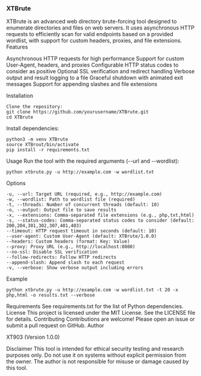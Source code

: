 ### XTBrute
XTBrute is an advanced web directory brute-forcing tool designed to enumerate directories and files on web servers. It uses asynchronous HTTP requests to efficiently scan for valid endpoints based on a provided wordlist, with support for custom headers, proxies, and file extensions.
Features

Asynchronous HTTP requests for high performance
Support for custom User-Agent, headers, and proxies
Configurable HTTP status codes to consider as positive
Optional SSL verification and redirect handling
Verbose output and result logging to a file
Graceful shutdown with animated exit messages
Support for appending slashes and file extensions

Installation

```
Clone the repository:
git clone https://github.com/yourusername/XTBrute.git
cd XTBrute
```

Install dependencies:
```
python3 -m venv XTBrute
source XTBrout/bin/activate
pip install -r requirements.txt
```


Usage
Run the tool with the required arguments (--url and --wordlist):
```
python xtbrute.py -u http://example.com -w wordlist.txt
```
Options
```
-u, --url: Target URL (required, e.g., http://example.com)
-w, --wordlist: Path to wordlist file (required)
-t, --threads: Number of concurrent threads (default: 10)
-o, --output: Output file to save results
-x, --extensions: Comma-separated file extensions (e.g., php,txt,html)
-s, --status-codes: Comma-separated status codes to consider (default: 200,204,301,302,307,401,403)
--timeout: HTTP request timeout in seconds (default: 10)
--user-agent: Custom User-Agent (default: XTBrute/1.0.0)
--headers: Custom headers (format: Key: Value)
--proxy: Proxy URL (e.g., http://localhost:8080)
--no-ssl: Disable SSL verification
--follow-redirects: Follow HTTP redirects
--append-slash: Append slash to each request
-v, --verbose: Show verbose output including errors
```
Example
```
python xtbrute.py -u http://example.com -w wordlist.txt -t 20 -x php,html -o results.txt --verbose
```
Requirements
See requirements.txt for the list of Python dependencies.
License
This project is licensed under the MIT License. See the LICENSE file for details.
Contributing
Contributions are welcome! Please open an issue or submit a pull request on GitHub.
Author

XT903 (Version 1.0.0)

Disclaimer
This tool is intended for ethical security testing and research purposes only. Do not use it on systems without explicit permission from the owner. The author is not responsible for misuse or damage caused by this tool.
